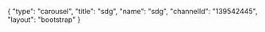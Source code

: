 {
    "type": "carousel",
    "title": "sdg",
    "name": "sdg",
    "channelId": "139542445",
    "layout": "bootstrap"
}